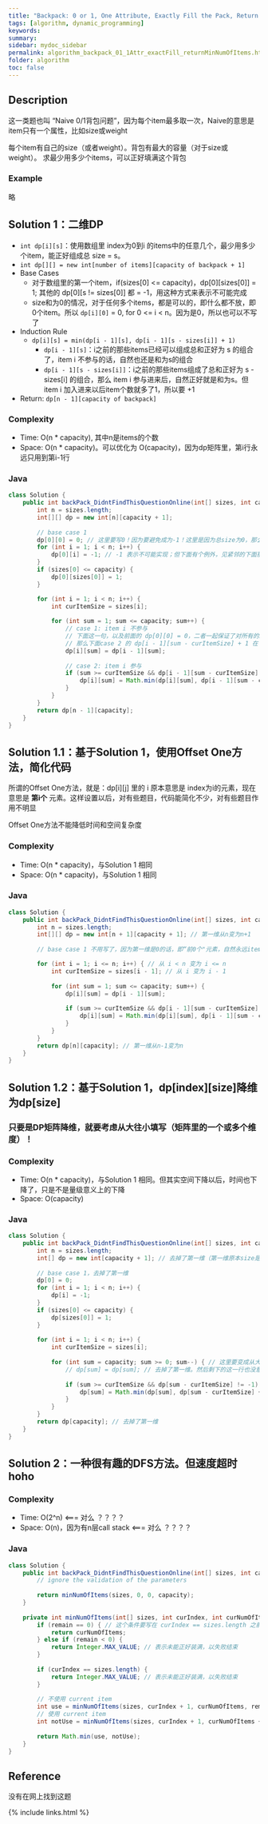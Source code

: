 ```yaml
---
title: "Backpack: 0 or 1, One Attribute, Exactly Fill the Pack, Return Number of Solutions"
tags: [algorithm, dynamic_programming]
keywords:
summary:
sidebar: mydoc_sidebar
permalink: algorithm_backpack_01_1Attr_exactFill_returnMinNumOfItems.html
folder: algorithm
toc: false
---
```


## Description
这一类题也叫 “Naive 0/1背包问题”，因为每个item最多取一次，Naive的意思是item只有一个属性，比如size或weight

每个item有自己的size（或者weight）。背包有最大的容量（对于size或weight）。
求最少用多少个items，可以正好填满这个背包

### Example
略

## Solution 1：二维DP
* `int dp[i][s]`：使用数组里 index为0到i 的items中的任意几个，最少用多少个item，能正好组成总 size = s。
* `int dp[][] = new int[number of items][capacity of backpack + 1]`
* Base Cases
  * 对于数组里的第一个item，if(sizes[0] <= capacity)，dp[0][sizes[0]] = 1; 其他的 dp[0][s != sizes[0]] 都 = -1，用这种方式来表示不可能完成
  * size和为0的情况，对于任何多个items，都是可以的，即什么都不放，即0个item。所以 `dp[i][0]` = 0, for 0 <= i < n。因为是0，所以也可以不写了
* Induction Rule
  * `dp[i][s] = min(dp[i - 1][s], dp[i - 1][s - sizes[i]] + 1)`
    * `dp[i - 1][s]`：i之前的那些items已经可以组成总和正好为 s 的组合了，item i 不参与的话，自然也还是和为s的组合
    * `dp[i - 1][s - sizes[i]]`：i之前的那些items组成了总和正好为 s - sizes[i] 的组合，那么 item i 参与进来后，自然正好就是和为s。但 item i 加入进来以后item个数就多了1，所以要 +1
* Return: `dp[n - 1][capacity of backpack]`

### Complexity
* Time: O(n * capacity), 其中n是items的个数
* Space: O(n * capacity)。可以优化为 O(capacity)，因为dp矩阵里，第i行永远只用到第i-1行

### Java
```java
class Solution {
    public int backPack_DidntFindThisQuestionOnline(int[] sizes, int capacity) {
        int n = sizes.length;
        int[][] dp = new int[n][capacity + 1];
        
        // base case 1
        dp[0][0] = 0; // 这里要写0！因为要避免成为-1！这里是因为总size为0，那么当然只要0个item
        for (int i = 1; i < n; i++) {
            dp[0][i] = -1; // -1 表示不可能实现；但下面有个例外，见紧邻的下面那个if语句
        }
        if (sizes[0] <= capacity) {
            dp[0][sizes[0]] = 1;
        }

        for (int i = 1; i < n; i++) {
            int curItemSize = sizes[i];
            
            for (int sum = 1; sum <= capacity; sum++) {
                // case 1: item i 不参与
                // 下面这一句，以及前面的 dp[0][0] = 0，二者一起保证了对所有的i，永远有 dp[i][0] = 0 ！
                // 那么下面case 2 的 dp[i - 1][sum - curItemSize] + 1 在 sum == curItemSize 的时候也就会等于 1 ！
                dp[i][sum] = dp[i - 1][sum];
                
                // case 2: item i 参与
                if (sum >= curItemSize && dp[i - 1][sum - curItemSize] != -1) { // 别忘了检查是否是 -1 ！
                    dp[i][sum] = Math.min(dp[i][sum], dp[i - 1][sum - curItemSize] + 1);
                }
            }
        }
        return dp[n - 1][capacity];
    }
}
```

## Solution 1.1：基于Solution 1，使用Offset One方法，简化代码
所谓的Offset One方法，就是：dp[i][j] 里的 i 原本意思是 index为i的元素，现在意思是 **第i个** 元素。这样设置以后，对有些题目，代码能简化不少，对有些题目作用不明显

Offset One方法不能降低时间和空间复杂度

### Complexity
* Time: O(n * capacity)，与Solution 1 相同
* Space: O(n * capacity)，与Solution 1 相同

### Java
```java
class Solution {
    public int backPack_DidntFindThisQuestionOnline(int[] sizes, int capacity) {
        int n = sizes.length;
        int[][] dp = new int[n + 1][capacity + 1]; // 第一维从n变为n+1
        
        // base case 1 不用写了，因为第一维是0的话，即“前0个"元素，自然永远item数是0了

        for (int i = 1; i <= n; i++) { // 从 i < n 变为 i <= n
            int curItemSize = sizes[i - 1]; // 从 i 变为 i - 1
            
            for (int sum = 1; sum <= capacity; sum++) {
                dp[i][sum] = dp[i - 1][sum];
                
                if (sum >= curItemSize && dp[i - 1][sum - curItemSize] != -1) {
                    dp[i][sum] = Math.min(dp[i][sum], dp[i - 1][sum - curItemSize] + 1);
                }
            }
        }
        return dp[n][capacity]; // 第一维从n-1变为n
    }
}
```

## Solution 1.2：基于Solution 1，dp[index][size]降维为dp[size]

### 只要是DP矩阵降维，就要考虑从大往小填写（矩阵里的一个或多个维度）！

### Complexity
* Time: O(n * capacity)，与Solution 1 相同。但其实空间下降以后，时间也下降了，只是不是量级意义上的下降
* Space: O(capacity)

### Java
```java
class Solution {
    public int backPack_DidntFindThisQuestionOnline(int[] sizes, int capacity) {
        int n = sizes.length;
        int[] dp = new int[capacity + 1]; // 去掉了第一维（第一维原本size是n）
        
        // base case 1，去掉了第一维
        dp[0] = 0;
        for (int i = 1; i < n; i++) {
            dp[i] = -1;
        }
        if (sizes[0] <= capacity) {
            dp[sizes[0]] = 1;
        }
        
        for (int i = 1; i < n; i++) {
            int curItemSize = sizes[i];
            
            for (int sum = capacity; sum >= 0; sum--) { // 这里要变成从大往小循环！！
                // dp[sum] = dp[sum]; // 去掉了第一维。然后剩下的这一行也没意义了
                
                if (sum >= curItemSize && dp[sum - curItemSize] != -1) {
                    dp[sum] = Math.min(dp[sum], dp[sum - curItemSize] + 1); // 去掉了第一维
                }
            }
        }
        return dp[capacity]; // 去掉了第一维
    }
}
```

## Solution 2：一种很有趣的DFS方法。但速度超时 hoho

### Complexity
* Time: O(2^n) <=== 对么 ？？？？
* Space: O(n)，因为有n层call stack <=== 对么 ？？？？

### Java
```java
class Solution {
    public int backPack_DidntFindThisQuestionOnline(int[] sizes, int capacity) {
        // ignore the validation of the parameters
        
        return minNumOfItems(sizes, 0, 0, capacity);
    }
    
    private int minNumOfItems(int[] sizes, int curIndex, int curNumOfItems, int remain) {
        if (remain == 0) { // 这个条件要写在 curIndex == sizes.length 之前！否则会漏解！
            return curNumOfItems;
        } else if (remain < 0) {
            return Integer.MAX_VALUE; // 表示未能正好装满，以失败结束
        }
        
        if (curIndex == sizes.length) {
            return Integer.MAX_VALUE; // 表示未能正好装满，以失败结束
        }
        
        // 不使用 current item
        int use = minNumOfItems(sizes, curIndex + 1, curNumOfItems, remain);
        // 使用 current item
        int notUse = minNumOfItems(sizes, curIndex + 1, curNumOfItems + 1, remain - sizes[curIndex]); 
        
        return Math.min(use, notUse);
    } 
}
```

## Reference
没有在网上找到这题

{% include links.html %}

